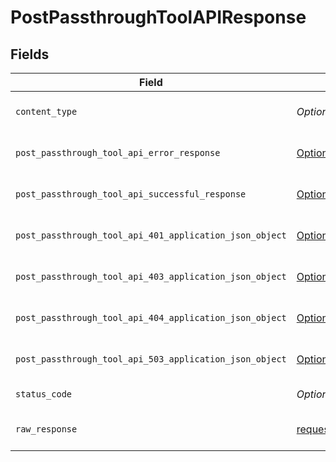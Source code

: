 # PostPassthroughToolAPIResponse


## Fields

| Field                                                                                                                                    | Type                                                                                                                                     | Required                                                                                                                                 | Description                                                                                                                              |
| ---------------------------------------------------------------------------------------------------------------------------------------- | ---------------------------------------------------------------------------------------------------------------------------------------- | ---------------------------------------------------------------------------------------------------------------------------------------- | ---------------------------------------------------------------------------------------------------------------------------------------- |
| `content_type`                                                                                                                           | *Optional[str]*                                                                                                                          | :heavy_check_mark:                                                                                                                       | HTTP response content type for this operation                                                                                            |
| `post_passthrough_tool_api_error_response`                                                                                               | [Optional[shared.PostPassthroughToolAPIErrorResponse]](undefined/models/shared/postpassthroughtoolapierrorresponse.md)                   | :heavy_minus_sign:                                                                                                                       | POST /passthrough/:tool/:api Error response                                                                                              |
| `post_passthrough_tool_api_successful_response`                                                                                          | [Optional[shared.PostPassthroughToolAPISuccessfulResponse]](undefined/models/shared/postpassthroughtoolapisuccessfulresponse.md)         | :heavy_minus_sign:                                                                                                                       | POST /passthrough/:tool/:api Successful response                                                                                         |
| `post_passthrough_tool_api_401_application_json_object`                                                                                  | [Optional[operations.PostPassthroughToolAPI401ApplicationJSON]](undefined/models/operations/postpassthroughtoolapi401applicationjson.md) | :heavy_minus_sign:                                                                                                                       | Returned when the authentication header was invalid or missing.                                                                          |
| `post_passthrough_tool_api_403_application_json_object`                                                                                  | [Optional[operations.PostPassthroughToolAPI403ApplicationJSON]](undefined/models/operations/postpassthroughtoolapi403applicationjson.md) | :heavy_minus_sign:                                                                                                                       | Returned when the passed integration is inactive.                                                                                        |
| `post_passthrough_tool_api_404_application_json_object`                                                                                  | [Optional[operations.PostPassthroughToolAPI404ApplicationJSON]](undefined/models/operations/postpassthroughtoolapi404applicationjson.md) | :heavy_minus_sign:                                                                                                                       | Returned when a requested resource is not found.                                                                                         |
| `post_passthrough_tool_api_503_application_json_object`                                                                                  | [Optional[operations.PostPassthroughToolAPI503ApplicationJSON]](undefined/models/operations/postpassthroughtoolapi503applicationjson.md) | :heavy_minus_sign:                                                                                                                       | Returned when no sync has finished successfully yet                                                                                      |
| `status_code`                                                                                                                            | *Optional[int]*                                                                                                                          | :heavy_check_mark:                                                                                                                       | HTTP response status code for this operation                                                                                             |
| `raw_response`                                                                                                                           | [requests.Response](https://requests.readthedocs.io/en/latest/api/#requests.Response)                                                    | :heavy_minus_sign:                                                                                                                       | Raw HTTP response; suitable for custom response parsing                                                                                  |